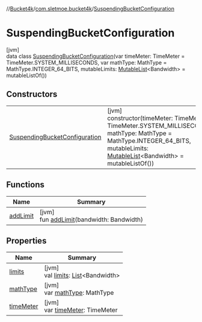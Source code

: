 //[Bucket4k](../../../index.md)/[com.sletmoe.bucket4k](../index.md)/[SuspendingBucketConfiguration](index.md)

# SuspendingBucketConfiguration

[jvm]\
data class [SuspendingBucketConfiguration](index.md)(var timeMeter: TimeMeter = TimeMeter.SYSTEM_MILLISECONDS, var mathType: MathType = MathType.INTEGER_64_BITS, mutableLimits: [MutableList](https://kotlinlang.org/api/latest/jvm/stdlib/kotlin.collections/-mutable-list/index.html)&lt;Bandwidth&gt; = mutableListOf())

## Constructors

| | |
|---|---|
| [SuspendingBucketConfiguration](-suspending-bucket-configuration.md) | [jvm]<br>constructor(timeMeter: TimeMeter = TimeMeter.SYSTEM_MILLISECONDS, mathType: MathType = MathType.INTEGER_64_BITS, mutableLimits: [MutableList](https://kotlinlang.org/api/latest/jvm/stdlib/kotlin.collections/-mutable-list/index.html)&lt;Bandwidth&gt; = mutableListOf()) |

## Functions

| Name | Summary |
|---|---|
| [addLimit](add-limit.md) | [jvm]<br>fun [addLimit](add-limit.md)(bandwidth: Bandwidth) |

## Properties

| Name | Summary |
|---|---|
| [limits](limits.md) | [jvm]<br>val [limits](limits.md): [List](https://kotlinlang.org/api/latest/jvm/stdlib/kotlin.collections/-list/index.html)&lt;Bandwidth&gt; |
| [mathType](math-type.md) | [jvm]<br>var [mathType](math-type.md): MathType |
| [timeMeter](time-meter.md) | [jvm]<br>var [timeMeter](time-meter.md): TimeMeter |
